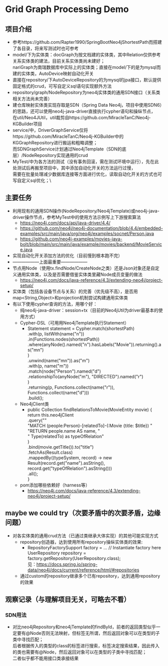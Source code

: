 # Grid Graph Processing Demo

## 项目介绍
+ 参考https://github.com/Rapter1990/SpringBootNeo4jShortestPath而搭建了各目录，将来写测试时也可参考
+ model/下为实体类：docGraph为按文档建的实体类，其中Relation仅供参考关系实体类的建法，目前关系实体类尚未建好；\
nariGraph为南瑞数据库中实际上的实体类；直接在model/下的是为mysql而建的实体类，AutoDevice映射自动化开关
+ 直接在repository/下AutoDeviceRepository的为mysql的jpa接口，默认提供固定格式的crud，可写自定义sql语句实现额外方法
+ repository/graph/NodeRepository为neo4j实体类的通用SDN接口（关系类相关方法尚未完善）
+ 建仓库映射实体类实现存取是SDN（Spring Data Neo4j，项目中使用SDN6）的思路，还可以使用neo4j-java-driver直接执行cypher语句和操纵节点，\
在util/Neo4JUtil，util裁剪自https://github.com/MiracleTanC/Neo4j-KGBuilder项目
+ service/中，DriverGraphService仅将https://github.com/MiracleTanC/Neo4j-KGBuilder中的KGGraphRepository进行搬运和粗略调整；\
而SDNGraphService计划通过Neo4jTemplate（SDN的底层）/NodeRepository实现通用的crud
+ MyTest/中为各方法的测试（没有事务回滚，需在测试环境中运行），先在此处测试后再搬至项目中，其中添加自动化开关的方法运行过慢，\
需要在批量处理减少数据库连接等方面进行优化，读取自动化开关的方式也可写自定义sql优化；\

## 主要任务
+ 利用现有的通用SDN操作(NodeRepository/Neo4jTemplate)或neo4j-java-driver操作节点，参考MyTest中的使用方法示例写上下游搜索算法
  + https://neo4j.com/docs/api/java-driver/4.4/
  + https://github.com/neo4j/neo4j-documentation/blob/4.4/embedded-examples/src/main/java/org/neo4j/examples/socnet/Person.java
  + https://github.com/neo4j-examples/movies-java-bolt/blob/main/src/main/java/example/movies/backend/MovieService.java
+ 实现自动化开关添加方法的优化（目前慢到根本跑不完）
+ ——————上面最重要——————
+ 节点用Node（使用tx.findNode/CreateNode之类）还是Json对象还是自定义通用实体类，以及是否需要借鉴实体类里藏Node成员变量的做法
  + https://neo4j.com/docs/java-reference/4.3/extending-neo4j/project-setup/
+ 实体类（包括各设备节点与关系）的完善（优先级不高），是否用map<String,Object>和projection机制尝试构建通用实体类
+ 有以下使用cypher查询的方法，用哪个好：
  + 纯neo4j-java-driver：session+tx（目前的Neo4jUtil为driver最基本的使用方式）
  + Cypher-DSL（可用用Neo4jTemplate执行Statement）
    + Statement statement = Cypher.match(shortestPath)\
      .with(p, listWith(name("n"))\
      .in(Functions.nodes(shortestPath))\
      .where(anyNode().named("n").hasLabels("Movie")).returning().as("mn")\
      )\
      .unwind(name("mn")).as("m")\
      .with(p, name("m"))\
      .match(node("Person").named("d")\
      .relationshipTo(anyNode("m"), "DIRECTED").named("r")\
      )\
      .returning(p, Functions.collect(name("r")), Functions.collect(name("d")))\
      .build();
  + Neo4jClient类
    + public Collection<Result> findRelationsToMovie(MovieEntity movie) {\
      return this.neo4jClient\
      .query(""\
      "MATCH (people:Person)-[relatedTo]-(:Movie {title: $title}) "\
      "RETURN people.name AS name, "\
      "       Type(relatedTo) as typeOfRelation"\
      )\
      .bind(movie.getTitle()).to("title")\
      .fetchAs(Result.class)\
      .mappedBy((typeSystem, record) -> new Result(record.get("name").asString(),\
      record.get("typeOfRelation").asString()))\
      .all();\
      }
  + pom添加哪些依赖好（harness等）
    + https://neo4j.com/docs/java-reference/4.3/extending-neo4j/project-setup/

## maybe we could try（次要矛盾中的次要矛盾，边缘问题）
+ 对各实体类的通用crud方法（已通过类继承大体实现）的其他可能实现方式
  + repository创造器，达到使用所有repository操纵实体类的效果:
    + RepositoryFactorySupport factory = … // Instantiate factory here\
      UserRepository repository = factory.getRepository(UserRepository.class);\
      见：https://docs.spring.io/spring-data/neo4j/docs/current/reference/html/#repositories
  + 通过custom的repository继承多个已有repository，达到通用repository的效果

## 观察记录（与理解项目无关，可略去不看）
### SDN用法
+ 对比neo4jRepository和neo4jTemplate的findById，前者的返回类型似乎一定要有@Node否则无法映射，但标签无所谓，然后返回对象可以在类型的子类中寻找匹配；\
后者根据传入的类型的class的标签进行搜索，标签决定搜索结果，因此传入的类也需要有@Node，然后返回对象可以在类型的子类中寻找匹配；\
二者似乎都不能用接口类承接结果


